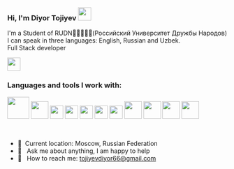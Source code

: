 ### Hi, I'm Diyor Tojiyev <img src="https://media.giphy.com/media/hvRJCLFzcasrR4ia7z/giphy.gif" width="30px">
 
 I'm a Student of RUDN📖👨‍💻👨‍🎓(Российский Университет Дружбы Народов)<br/>
 I can speak in three languages: English, Russian and Uzbek. <br/>
Full Stack developer

<a href="https://t.me/DiyorTojiyev">
<img src="https://upload.wikimedia.org/wikipedia/commons/thumb/8/82/Telegram_logo.svg/640px-Telegram_logo.svg.png" width="30px">
</a> 
<br />

### Languages and tools I work with:
<code><img src="https://upload.wikimedia.org/wikipedia/commons/thumb/2/27/PHP-logo.svg/2560px-PHP-logo.svg.png" width="50px"></code>
<code><img src="https://logowik.com/content/uploads/images/3799-javascript.jpg" width="40px"></code>
<code><img src="https://www.freepnglogos.com/uploads/logo-mysql-png/logo-mysql-mysql-logo-png-images-are-download-crazypng-21.png" width="30px"></code>
<code><img src="https://upload.wikimedia.org/wikipedia/commons/thumb/6/61/HTML5_logo_and_wordmark.svg/1024px-HTML5_logo_and_wordmark.svg.png" width="30px"></code>
<code><img src="https://upload.wikimedia.org/wikipedia/commons/thumb/d/d5/CSS3_logo_and_wordmark.svg/1200px-CSS3_logo_and_wordmark.svg.png" width="30px"></code>
<code><img src="https://commons.bmstu.wiki/images/b/b8/Bootstrap.png" width="30px"></code>
<code><img src="https://symfony.com/logos/symfony_black_03.png" width="30px"></code>
<code><img src="https://api-platform.com/logo.png" height="40px"></code>
<code><img src="https://d2jq2hx2dbkw6t.cloudfront.net/182/vuejs-logo.jpg" width="40px"></code>
<code><img src="https://upload.wikimedia.org/wikipedia/commons/thumb/e/e0/Git-logo.svg/1280px-Git-logo.svg.png" width="40px"></code>
<code><img src="https://www.freepnglogos.com/uploads/linux-png/difference-between-linux-and-window-operating-system-3.png" width="40px"></code>

<br/>

- 📍&nbsp; Current location:  Moscow, Russian Federation
-  📝 &nbsp; Ask me about anything, I am happy to help 
- 📩 &nbsp; How to reach me: [tojiyevdiyor66@gmail.com](https://gmail.com/tojiyevdiyor66@gmail.com/)
